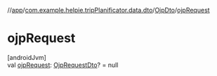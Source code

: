 //[app](../../../index.md)/[com.example.helpie.tripPlanificator.data.dto](../index.md)/[OjpDto](index.md)/[ojpRequest](ojp-request.md)

# ojpRequest

[androidJvm]\
val [ojpRequest](ojp-request.md): [OjpRequestDto](../../com.example.helpie.tripPlanificator.data.dto.request/-ojp-request-dto/index.md)? = null
